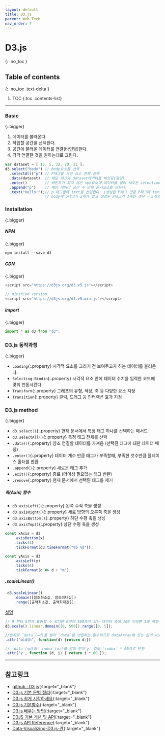 ```yaml
---
layout: default
title: D3.js
parent: Web Tech
nav_order: 7
---
```


#  D3.js
{: .no_toc }

## Table of contents
{: .no_toc .text-delta }

1. TOC
{:toc .contents-list}

---

### Basic
{:.bigger}

1. 데이터를 불러온다.
2. 작업할 공간을 선택한다.
3. 공간에 불러온 데이터를 연결(바인딩)한다.
4. 각각 연결한 것을 원하는대로 그린다.

```js
var dataset = [ 15, 5, 32, 20, 21 ];
d3.select("body") // body요소를 선택      
  .selectAll("p") // P태그를 가진 요소 전체 선택
  .data(dataset)  // 해당 태그와 dataset데이터를 바인딩(할당)         
  .enter()        // 바인드가 되지 않은 <p>요소에 데이터를 넣어 새로운 selection을 반환한다.          
  .append("p")    // 해당 데이터 공간 수 만큼 문서요소를 만든다.         
  .text("Hello!");// p 태그들에 text를 삽입한다. (생성된 P태그 만큼 P태그에 text를 삽입.)
                  // body에 p태그가 2개가 있고 생성된 P태그가 3개인 경우 - 5개의 P태그 중 3개 <p>Hello!</p> 생성됨
```

### Installation
{:.bigger}

##### NPM
{:.bigger}

```js
npm install --save d3
```
##### CDN
{:.bigger}

```js
<script src="https://d3js.org/d3.v5.js"></script>

// minified version
<script src="https://d3js.org/d3.v5.min.js"></script>
```

##### import
{:.bigger}

```js
import * as d3 from "d3";
```

### D3.js 동작과정
{:.bigger}

- `Loading`{:.property} 시각적 요소를 그리기 전 보여주고자 하는 데이터를 불러온다.
- `Selecting-Bindin`{:.property} 시각적 요소 안에 데이터 수치를 입력한 코드에 맞춰 연동시킨다.
- `Transform`{:.property} 그래프의 유형, 색상, 축 등 다양한 요소 지정
- `Transition`{:.property} 클릭, 드래그 등 인터렉션 효과 지정

### D3.js method
{:.bigger}

- `d3.select()`{:.property} 현재 문서에서 특정 태그 하나를 선택하는 메서드
- `d3.selectAll()`{:.property} 특정 태그 전체를 선택
- `.data()`{:.property} 참조 연결할 데이터를 가져옴 (선택된 태그에 대한 데이터 매칭)
- `.enter()`{:.property} 데이터 개수 만큼 태그가 부족할때, 부족한 갯수만큼 플레이스 홀더를 반환
- `.append()`{:.property} 새로운 태그 추가
- `.exit()`{:.property} 종료 (더이상 필요없는 태그 반환)
- `.remove`{:.property} 현재 문서에서 선택된 태그를 제거 


##### 축(Axis) 함수
- `d3.axisLeft()`{:.property} 왼쪽 수직 축을 생성
- `d3.axisRight()`{:.property} 세로 방향의 오른쪽 축을 생성
- `d3.axisBottom()`{:.property} 하단 수평 축을 생성
- `d3.axisTop()`{:.property} 상단 수평 축을 생성

```js
const xAxis = d3
    .axisBottom(x)
    .ticks(4)
    .tickFormat(d3.timeFormat("%b %d"));

const yAxis = d3
    .axisLeft(y)
    .ticks(4)
    .tickFormat(d => d + "m");
```

##### .scaleLinear()
```js
 d3.scaleLinear()
    .domain([참조최소값, 참조최대값])
    .range([출력최소값, 출력최대값]);
```

<u>설명</u>

```js
// 0 부터 5까지 표현할 수 있다면 0부터 500까지 있는 데이터 중에 100 이라면 1과 매칭 시켜준다.
d3.scale().linear.domain([0, 500]).range([0, 5]);

//인자로 `data`(=d)를 받아 `data`를 반환하는 함수이므로 dataArray에 있는 값이 width 가 된다.
.attr("width", function(d) {return d;})

// `data`(=d)와` index`(=i)를 같이 받아`y` 값을 `index` * 60으로 반환
.attr('y', function (d, i) { return i * 60 });
```



---

## 참고링크
- [github : D3.js](https://github.com/d3/d3){:target="_blank"}
- [D3.js 기본 문법 정리](https://jeong-pro.tistory.com/149){:target="_blank"}
- [D3.js 쉽게 시작하세요](https://mynameisdabin.tistory.com/15){:target="_blank"}
- [D3.js 기본함수](https://ddiri01.tistory.com/316){:target="_blank"}
- [D3.js 배우는 방법](https://mobicon.tistory.com/275){:target="_blank"}
- [D3JS 기본 개념 및 API](https://pa-pico.tistory.com/2){:target="_blank"}
- [D3.js API Reference](https://github.com/zziuni/d3/wiki/API-Reference){:target="_blank"}
- [Data-Visualizing-D3.js-란](https://velog.io/@smooth97/-Data-Visualizing-D3.js-란){:target="_blank"}




